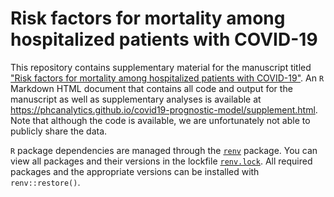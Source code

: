 #  Risk factors for mortality among hospitalized patients with COVID-19
This repository contains supplementary material for the manuscript titled ["Risk factors for mortality among hospitalized patients with COVID-19"](https://www.medrxiv.org/content/10.1101/2020.09.22.20196204v1). An `R` Markdown HTML document that contains all code and output for the manuscript as well as supplementary analyses is available at https://phcanalytics.github.io/covid19-prognostic-model/supplement.html. Note that although the code is available, we are unfortunately not able to publicly share the data.

`R` package dependencies are managed through the [`renv`](https://rstudio.github.io/renv/articles/renv.html) package. You can view all packages and their versions in the lockfile [`renv.lock`](renv.lock). All required packages and the appropriate versions can be installed with `renv::restore()`. 